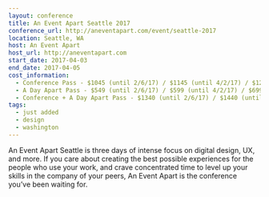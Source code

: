 ```yaml
---
layout: conference
title: An Event Apart Seattle 2017
conference_url: http://aneventapart.com/event/seattle-2017
location: Seattle, WA
host: An Event Apart
host_url: http://aneventapart.com
start_date: 2017-04-03
end_date: 2017-04-05
cost_information:
  - Conference Pass - $1045 (until 2/6/17) / $1145 (until 4/2/17) / $1245 (at-the-door)
  - A Day Apart Pass - $549 (until 2/6/17) / $599 (until 4/2/17) / $699 (at-the-door)
  - Conference + A Day Apart Pass - $1340 (until 2/6/17) / $1440 (until 4/2/17) / $1540 (at-the-door)
tags:
  - just added
  - design
  - washington
---
```


An Event Apart Seattle is three days of intense focus on digital design, UX, and more. If you care about creating the best possible experiences for the people who use your work, and crave concentrated time to level up your skills in the company of your peers, An Event Apart is the conference you’ve been waiting for.

